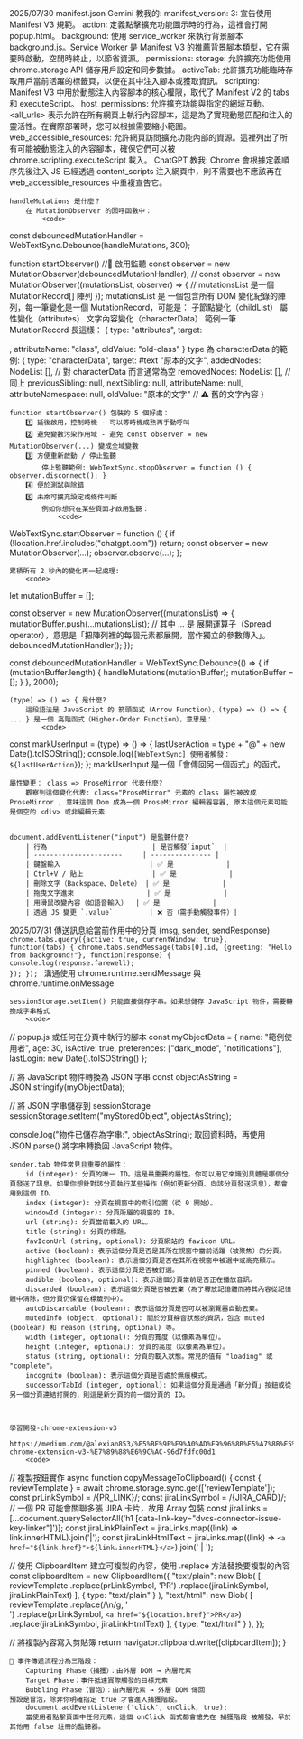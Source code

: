 2025/07/30
    manifest.json
        Gemini 教我的:
            manifest_version: 3: 宣告使用 Manifest V3 規範。
            action: 定義點擊擴充功能圖示時的行為，這裡會打開 popup.html。
            background: 使用 service_worker 來執行背景腳本 background.js。Service Worker 是 Manifest V3 的推薦背景腳本類型，它在需要時啟動，空閒時終止，以節省資源。
            permissions:
            storage: 允許擴充功能使用 chrome.storage API 儲存用戶設定和同步數據。
            activeTab: 允許擴充功能臨時存取用戶當前活躍的標籤頁，以便在其中注入腳本或獲取資訊。
            scripting: Manifest V3 中用於動態注入內容腳本的核心權限，取代了 Manifest V2 的 tabs 和 executeScript。
            host_permissions: 允許擴充功能與指定的網域互動。<all_urls> 表示允許在所有網頁上執行內容腳本，這是為了實現動態匹配和注入的靈活性。在實際部署時，您可以根據需要縮小範圍。
            web_accessible_resources: 允許網頁訪問擴充功能內部的資源。這裡列出了所有可能被動態注入的內容腳本，確保它們可以被 chrome.scripting.executeScript 載入。
		ChatGPT 教我:
			Chrome 會根據定義順序先後注入 JS
			已經透過 content_scripts 注入網頁中，則不需要也不應該再在 web_accessible_resources 中重複宣告它。



	handleMutations 是什麼？
		在 MutationObserver 的回呼函數中：
			<code>
const debouncedMutationHandler = WebTextSync.Debounce(handleMutations, 300);

function startObserver() //🚀 啟用監聽 
	const observer = new MutationObserver(debouncedMutationHandler);
	//
	const observer = new MutationObserver((mutationsList, observer) => {
	  // mutationsList 是一個 MutationRecord[] 陣列
	});
			</code>
		mutationsList 是 一個包含所有 DOM 變化紀錄的陣列，每一筆變化是一個 MutationRecord，可能是：
			子節點變化（childList）
			屬性變化（attributes）
			文字內容變化（characterData）
		範例一筆 MutationRecord 長這樣：
			{
			  type: "attributes",
			  target: <div>,
			  attributeName: "class",
			  oldValue: "old-class"
			}
		type 為 characterData 的範例:
			{
			  type: "characterData",
			  target: #text "原本的文字",
			  addedNodes: NodeList [],          // 對 characterData 而言通常為空
			  removedNodes: NodeList [],        // 同上
			  previousSibling: null,
			  nextSibling: null,
			  attributeName: null,
			  attributeNamespace: null,
			  oldValue: "原本的文字"             // ⚠️ 舊的文字內容
			}



	function startObserver() 包裝的 5 個好處：
		1️⃣ 延後啟用，控制時機 - 可以等時機成熟再手動呼叫
		2️⃣ 避免變數污染作用域 - 避免 const observer = new MutationObserver(...) 變成全域變數
		3️⃣ 方便重新啟動 / 停止監聽
			停止監聽範例: WebTextSync.stopObserver = function () { observer.disconnect(); }
		4️⃣ 便於測試與除錯
		5️⃣ 未來可擴充設定或條件判斷
			例如你想只在某些頁面才啟用監聽：
				<code>
WebTextSync.startObserver = function () {
  if (!location.href.includes("chatgpt.com")) return;
  const observer = new MutationObserver(...);
  observer.observe(...);
};
				</code>



	累積所有 2 秒內的變化再一起處理:
		<code>
let mutationBuffer = [];

const observer = new MutationObserver((mutationsList) => {
  mutationBuffer.push(...mutationsList); // 其中 ... 是 展開運算子（Spread operator），意思是「把陣列裡的每個元素都展開，當作獨立的參數傳入」。
  debouncedMutationHandler();
});

const debouncedMutationHandler = WebTextSync.Debounce(() => {
  if (mutationBuffer.length) {
    handleMutations(mutationBuffer);
    mutationBuffer = [];
  }
}, 2000);
		</code>



	(type) => () => { 是什麼?
		這段語法是 JavaScript 的 箭頭函式（Arrow Function），(type) => () => { ... } 是一個 高階函式（Higher-Order Function），意思是：
			<code>
const markUserInput = (type) => () => {
  lastUserAction = type + "@" + new Date().toISOString();
  console.log(`[WebTextSync] 使用者觸發：${lastUserAction}`);
};
			</code>
			markUserInput 是一個「會傳回另一個函式」的函式。



	屬性變更： class => ProseMirror 代表什麼?
		觀察到這個變化代表: class="ProseMirror" 元素的 class 屬性被改成 ProseMirror , 意味這個 Dom 成為一個 ProseMirror 編輯器容器, 原本這個元素可能是個空的 <div> 或非編輯元素


	document.addEventListener("input") 是監聽什麼?
		| 行為                          | 是否觸發`input`  |
		| ----------------------     | --------------- |
		| 鍵盤輸入                      | ✅ 是             |
		| Ctrl+V / 貼上                 | ✅ 是             |
		| 刪除文字（Backspace、Delete） | ✅ 是             |
		| 拖曳文字進來                  | ✅ 是             |
		| 用滑鼠改變內容（如語音輸入）  | ✅ 是             |
		| 透過 JS 變更 `.value`         | ❌ 否（需手動觸發事件）|



2025/07/31
	傳送訊息給當前作用中的分頁 (msg, sender, sendResponse)
		<code>
chrome.tabs.query({active: true, currentWindow: true}, function(tabs) {
  chrome.tabs.sendMessage(tabs[0].id, {greeting: "Hello from background!"}, function(response) {
    console.log(response.farewell);
  });
});
		</code>
		溝通使用 chrome.runtime.sendMessage 與 chrome.runtime.onMessage



	sessionStorage.setItem() 只能直接儲存字串。如果想儲存 JavaScript 物件，需要轉換成字串格式
		<code>
// popup.js 或任何在分頁中執行的腳本
const myObjectData = {
  name: "範例使用者",
  age: 30,
  isActive: true,
  preferences: ["dark_mode", "notifications"],
  lastLogin: new Date().toISOString()
};

// 將 JavaScript 物件轉換為 JSON 字串
const objectAsString = JSON.stringify(myObjectData);

// 將 JSON 字串儲存到 sessionStorage
sessionStorage.setItem("myStoredObject", objectAsString);

console.log("物件已儲存為字串:", objectAsString);
		</code>
		取回資料時，再使用 JSON.parse() 將字串轉換回 JavaScript 物件。


	sender.tab 物件常見且重要的屬性：
		id (integer): 分頁的唯一 ID。這是最重要的屬性，你可以用它來識別具體是哪個分頁發送了訊息。如果你想針對該分頁執行某些操作（例如更新分頁、向該分頁發送訊息），都會用到這個 ID。
		index (integer): 分頁在視窗中的索引位置（從 0 開始）。
		windowId (integer): 分頁所屬的視窗的 ID。
		url (string): 分頁當前載入的 URL。
		title (string): 分頁的標題。
		favIconUrl (string, optional): 分頁網站的 favicon URL。
		active (boolean): 表示這個分頁是否是其所在視窗中當前活躍（被聚焦）的分頁。
		highlighted (boolean): 表示這個分頁是否在其所在視窗中被選中或高亮顯示。
		pinned (boolean): 表示這個分頁是否被釘選。
		audible (boolean, optional): 表示這個分頁當前是否正在播放音訊。
		discarded (boolean): 表示這個分頁是否被丟棄（為了釋放記憶體而將其內容從記憶體中清除，但分頁仍保留在標籤列中）。
		autoDiscardable (boolean): 表示這個分頁是否可以被瀏覽器自動丟棄。
		mutedInfo (object, optional): 關於分頁靜音狀態的資訊，包含 muted (boolean) 和 reason (string, optional) 等。
		width (integer, optional): 分頁的寬度（以像素為單位）。
		height (integer, optional): 分頁的高度（以像素為單位）。
		status (string, optional): 分頁的載入狀態。常見的值有 "loading" 或 "complete"。
		incognito (boolean): 表示這個分頁是否處於無痕模式。
		successorTabId (integer, optional): 如果這個分頁是通過「新分頁」按鈕或從另一個分頁連結打開的，則這是新分頁的前一個分頁的 ID。



	學習開發-chrome-extension-v3
		https://medium.com/@alexian853/%E5%BE%9E%E9%A0%AD%E9%96%8B%E5%A7%8B%E5%AD%B8%E7%BF%92%E9%96%8B%E7%99%BC-chrome-extension-v3-%E7%89%88%E6%9C%AC-96d7fdfc00d1
		<code>
// 複製按鈕實作
async function copyMessageToClipboard() {
  const { reviewTemplate } = await chrome.storage.sync.get(['reviewTemplate']);
  const prLinkSymbol = /{PR_LINK}/;
  const jiraLinkSymbol = /{JIRA_CARD}/;
  // 一個 PR 可能會關聯多張 JIRA 卡片，故用 Array 包裝
  const jiraLinks = [...document.querySelectorAll('h1 [data-link-key="dvcs-connector-issue-key-linker"]')];
  const jiraLinkPlainText = jiraLinks.map((link) => link.innerHTML).join('|');
  const jiraLinkHtmlText = jiraLinks.map((link) =>
    `<a href="${link.href}">${link.innerHTML}</a>`).join(' | ');

  // 使用 ClipboardItem 建立可複製的內容，使用 .replace 方法替換要複製的內容
  const clipboardItem = new ClipboardItem({
    "text/plain": new Blob(
      [
        reviewTemplate
          .replace(prLinkSymbol, 'PR')
          .replace(jiraLinkSymbol, jiraLinkPlainText)
      ],
      { type: "text/plain" }
    ),
    "text/html": new Blob(
      [
        reviewTemplate
          .replace(/\n/g, '<br>')
          .replace(prLinkSymbol, `<a href="${location.href}">PR</a>`)
          .replace(jiraLinkSymbol, jiraLinkHtmlText)
      ],
      { type: "text/html" }
    ),
  });

 // 將複製內容寫入剪貼簿
  return navigator.clipboard.write([clipboardItem]);
}
		</code>



	📌 事件傳遞流程分為三階段：
		Capturing Phase（捕獲）：由外層 DOM → 內層元素
		Target Phase：事件抵達實際觸發的目標元素
		Bubbling Phase（冒泡）：由內層元素 → 外層 DOM 傳回
	預設是冒泡，除非你明確指定 true 才會進入捕獲階段。
		document.addEventListener('click', onClick, true);
		當使用者點擊頁面中任何元素，這個 onClick 函式都會搶先在 捕獲階段 被觸發，早於其他用 false 註冊的監聽器。




